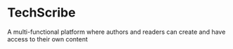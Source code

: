 # TechScribe
A multi-functional platform where authors and readers can create and have access to their own content

